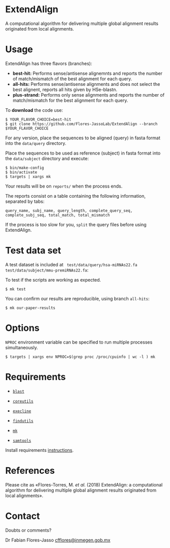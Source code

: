 ExtendAlign
============

A computational algorithm for delivering multiple global alignment results originated from local alignments.


Usage
=====

ExtendAlign has three flavors (branches):

  - **best-hit:** Performs sense/antisense alignemnts and reports the number of match/mismatch of the best alignment for each query.
  - **all-hits:** Performs sense/antisense alignments and does not select the best alignent, reports all hits given by HSe-blastn.
  - **plus-strand:** Performs only sense alignments and reports the number of match/mismatch for the best alignment for each query.

To **download** the code use:

```
$ YOUR_FLAVOR_CHOICE=best-hit
$ git clone https://github.com/Flores-JassoLab/ExtendAlign --branch $YOUR_FLAVOR_CHOICE
```

For any version, place the sequences to be aligned (query) in fasta format into the `data/query` directory.

Place the sequences to be used as reference (subject) in fasta format into the `data/subject` directory and execute:

```
$ bin/make-config
$ bin/activate
$ targets | xargs mk
```

Your results will be on `reports/` when the process ends.

The reports consist on a table containing the following information, separated by tabs:

```
query_name, subj_name, query_length, complete_query_seq, complete_subj_seq, total_match, total_mismatch
```

If the process is too slow for you, `split` the query files before using ExtendAlign.


Test data set
=============

A test dataset is included at ` test/data/query/hsa-miRNAs22.fa` `test/data/subject/mmu-premiRNAs22.fa`:

To test if the scripts are working as expected.

```
$ mk test
```

You can confirm our results are reproducible,
using branch `all-hits`:

```
$ mk our-paper-results
```


Options
=======

`NPROC` environment variable can be specified to run multiple processes simultaneously.

```
$ targets | xargs env NPROC=$(grep proc /proc/cpuinfo | wc -l ) mk
```


Requirements
============

  - [`blast`](ftp://ftp.ncbi.nlm.nih.gov/blast/executables/blast+/LATEST/ "Basic Local Alignment Search Tool.")

  - [`coreutils`](https://www.gnu.org/software/coreutils/coreutils.html "Basic file, shell and text manipulation utilities of the GNU operating system.")
  
  - [`execline`](http://www.skarnet.org/software/execline/ "execline is a (non-interactive) scripting language")

  - [`findutils`](https://www.gnu.org/software/findutils/ "Basic directory searching utilities of the GNU operating system.")

  - [`mk`](http://doc.cat-v.org/bell_labs/mk/mk.pdf "A successor for `make`.")

  - [`samtools`](http://www.htslib.org/download/ "Utilities for interacting with and post-processing short DNA sequence read alignments")

Install requirements [instructions](docs/Install_Requirements.md). 

References
==========

Please cite as «Flores-Torres, M. *et al.* (2018) ExtendAlign: a computational algorithm for delivering multiple global alignment results originated from local alignments».


Contact
=======

Doubts or comments?

Dr Fabian Flores-Jasso <cfflores@inmegen.gob.mx>
